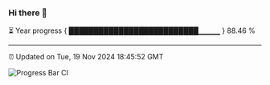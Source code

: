 ### Hi there 👋

⏳ Year progress { ██████████████████████████▁▁▁▁ } 88.46 %

---

⏰ Updated on Tue, 19 Nov 2024 18:45:52 GMT

![Progress Bar CI](https://github.com/IshwaranRudhara/GIT-ACTION/workflows/Progress%20Bar%20CI/badge.svg)
